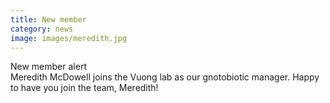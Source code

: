 ```yaml
---
title: New member
category: news
image: images/meredith.jpg
---
```


<i class="fas fa-exclamation-triangle"></i> New member alert <i class="fas fa-exclamation-triangle"></i>  
Meredith McDowell joins the Vuong lab as our gnotobiotic manager. Happy to have you join the team, Meredith!